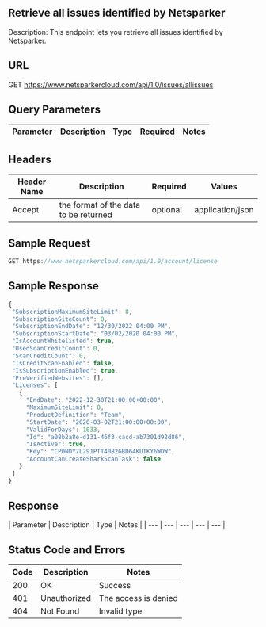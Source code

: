 ## Retrieve all issues identified by Netsparker
Description: This endpoint lets you retrieve all issues identified by Netsparker.
## URL
GET https://www.netsparkercloud.com/api/1.0/issues/allissues

## Query Parameters
| Parameter | Description | Type | Required | Notes |
| --- | --- | --- | --- | --- |

## Headers
| Header Name | Description | Required | Values |
| --- | --- | --- | --- |
| Accept | the format of the data to be returned | optional | application/json |

## Sample Request
```javascript
GET https://www.netsparkercloud.com/api/1.0/account/license
```
## Sample Response
 ```javascript
{
  "SubscriptionMaximumSiteLimit": 8,
  "SubscriptionSiteCount": 8,
  "SubscriptionEndDate": "12/30/2022 04:00 PM",
  "SubscriptionStartDate": "03/02/2020 04:00 PM",
  "IsAccountWhitelisted": true,
  "UsedScanCreditCount": 0,
  "ScanCreditCount": 0,
  "IsCreditScanEnabled": false,
  "IsSubscriptionEnabled": true,
  "PreVerifiedWebsites": [],
  "Licenses": [
    {
      "EndDate": "2022-12-30T21:00:00+00:00",
      "MaximumSiteLimit": 8,
      "ProductDefinition": "Team",
      "StartDate": "2020-03-02T21:00:00+00:00",
      "ValidForDays": 1033,
      "Id": "a08b2a8e-d131-46f3-cacd-ab7301d92d86",
      "IsActive": true,
      "Key": "CP0NDY7L291PTT4082GBD64KUTKY6WDW",
      "AccountCanCreateSharkScanTask": false
    }
  ]
}
```
## Response
| Parameter | Description | Type | Notes |
| --- | --- | --- | --- | --- |

  ## Status Code and Errors
| Code | Description |  Notes |
| --- | --- |  --- |
| 200 | OK |  Success |
| 401 | Unauthorized |  The access is denied |
| 404 | Not Found |  Invalid type. |
